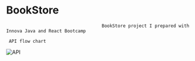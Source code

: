 # BookStore
                                        BookStore project I prepared with Innova Java and React Bootcamp
                                        
     API flow chart
![API](https://user-images.githubusercontent.com/83546020/184941739-270c618d-e398-429f-a6c7-4dcbe40a9067.png)
